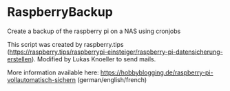 # RaspberryBackup
Create a backup of the raspberry pi on a NAS using cronjobs

This script was created by raspberry.tips (https://raspberry.tips/raspberrypi-einsteiger/raspberry-pi-datensicherung-erstellen).
Modified by Lukas Knoeller to send mails.

More information available here: https://hobbyblogging.de/raspberry-pi-vollautomatisch-sichern (german/english/french)
